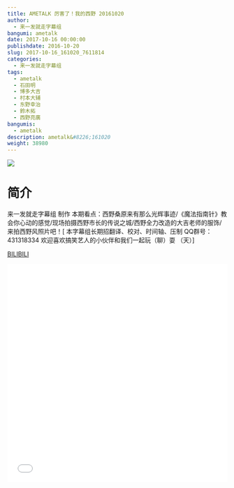 ```yaml
---
title: AMETALK 厉害了！我的西野 20161020
author: 
  - 来一发就走字幕组
bangumi: ametalk
date: 2017-10-16 00:00:00
publishdate: 2016-10-20
slug: 2017-10-16_161020_7611814
categories: 
  - 来一发就走字幕组
tags: 
  - ametalk
  - 石田明
  - 博多大吉
  - 村本大辅
  - 东野幸治
  - 鈴木拓
  - 西野亮廣
bangumis: 
  - ametalk
description: ametalk&#8226;161020
weight: 38980
---
```


![](https://i.imgur.com/ZyHOom6.jpg)

# 简介  
来一发就走字幕组 制作 本期看点：西野桑原来有那么光辉事迹/《魔法指南针》教会你心动的感觉/现场拍摄西野市长的传说之城/西野全力改造的大吉老师的服饰/来拍西野风照片吧！[ 本字幕组长期招翻译、校对、时间轴、压制   QQ群号：431318334 欢迎喜欢搞笑艺人的小伙伴和我们一起玩（聊）耍 （天）]

  [BILIBILI](https://www.bilibili.com/video/av7611814/)


<div class="vcontainer">  <iframe class='video' src="//www.bilibili.com/html/html5player.html?cid=12467275&aid=7611814" width="100%" height="500" frameborder="0" allowfullscreen="allowfullscreen"></iframe></div>
